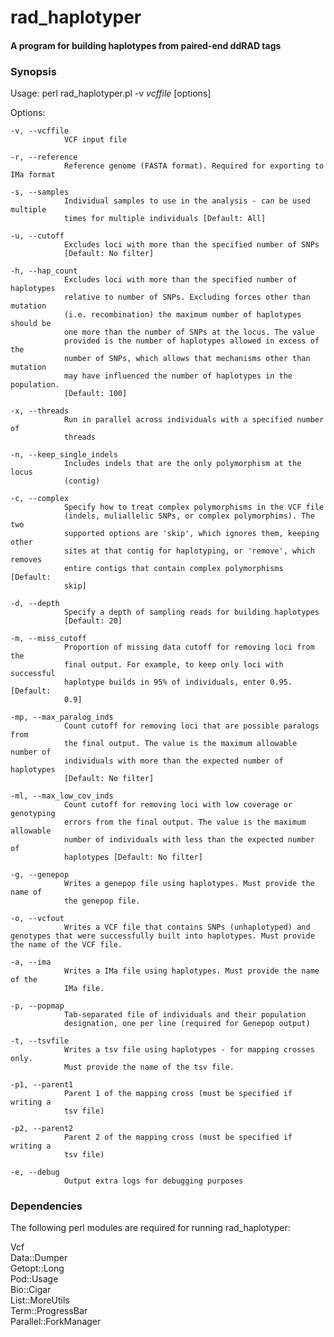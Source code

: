 # rad_haplotyper
#### A program for building haplotypes from paired-end ddRAD tags

### Synopsis

Usage:
    perl rad_haplotyper.pl -v *vcffile* [options]



Options:

    -v, --vcffile
                VCF input file

    -r, --reference
                Reference genome (FASTA format). Required for exporting to IMa format

    -s, --samples
                Individual samples to use in the analysis - can be used multiple
                times for multiple individuals [Default: All]

    -u, --cutoff
                Excludes loci with more than the specified number of SNPs
                [Default: No filter]

    -h, --hap_count
                Excludes loci with more than the specified number of haplotypes
                relative to number of SNPs. Excluding forces other than mutation
                (i.e. recombination) the maximum number of haplotypes should be
                one more than the number of SNPs at the locus. The value
                provided is the number of haplotypes allowed in excess of the
                number of SNPs, which allows that mechanisms other than mutation
                may have influenced the number of haplotypes in the population.
                [Default: 100]

    -x, --threads
                Run in parallel across individuals with a specified number of
                threads

    -n, --keep_single_indels
                Includes indels that are the only polymorphism at the locus
                (contig)

    -c, --complex
                Specify how to treat complex polymorphisms in the VCF file
                (indels, muliallelic SNPs, or complex polymorphims). The two
                supported options are 'skip', which ignores them, keeping other
                sites at that contig for haplotyping, or 'remove', which removes
                entire contigs that contain complex polymorphisms [Default:
                skip]

    -d, --depth
                Specify a depth of sampling reads for building haplotypes
                [Default: 20]

    -m, --miss_cutoff
                Proportion of missing data cutoff for removing loci from the
                final output. For example, to keep only loci with successful
                haplotype builds in 95% of individuals, enter 0.95. [Default:
                0.9]

    -mp, --max_paralog_inds
                Count cutoff for removing loci that are possible paralogs from
                the final output. The value is the maximum allowable number of
                individuals with more than the expected number of haplotypes
                [Default: No filter]

    -ml, --max_low_cov_inds
                Count cutoff for removing loci with low coverage or genotyping
                errors from the final output. The value is the maximum allowable
                number of individuals with less than the expected number of
                haplotypes [Default: No filter]

    -g, --genepop
                Writes a genepop file using haplotypes. Must provide the name of
                the genepop file.

    -o, --vcfout
                Writes a VCF file that contains SNPs (unhaplotyped) and genotypes that were successfully built into haplotypes. Must provide the name of the VCF file.

    -a, --ima
                Writes a IMa file using haplotypes. Must provide the name of the
                IMa file.

    -p, --popmap
                Tab-separated file of individuals and their population
                designation, one per line (required for Genepop output)

    -t, --tsvfile
                Writes a tsv file using haplotypes - for mapping crosses only.
                Must provide the name of the tsv file.

    -p1, --parent1
                Parent 1 of the mapping cross (must be specified if writing a
                tsv file)

    -p2, --parent2
                Parent 2 of the mapping cross (must be specified if writing a
                tsv file)

    -e, --debug
                Output extra logs for debugging purposes


### Dependencies

The following perl modules are required for running rad_haplotyper:

Vcf<br />
Data::Dumper<br />
Getopt::Long<br />
Pod::Usage<br />
Bio::Cigar<br />
List::MoreUtils<br />
Term::ProgressBar<br />
Parallel::ForkManager<br />
